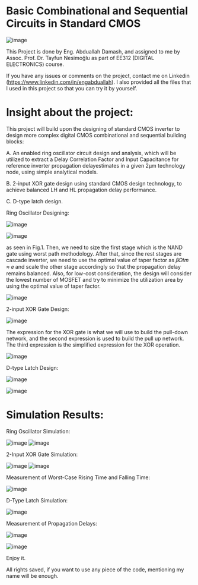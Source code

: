 # Basic Combinational and Sequential Circuits in Standard CMOS

![image](https://user-images.githubusercontent.com/87785000/126638350-ce308e14-2b6b-4641-a5bc-3112809b1c87.png)

This Project is done by Eng. Abduallah Damash, and assigned to me by Assoc. Prof. Dr. Tayfun Nesimoğlu as part of EE312 (DIGITAL ELECTRONICS) course.

If you have any issues or comments on the project, contact me on Linkedin (https://www.linkedin.com/in/engabduallah).
I also provided all the files that I used in this project so that you can try it by yourself. 

# Insight about the project: 
This project will build upon the designing of standard CMOS inverter to design more complex digital CMOS combinational and sequential building blocks:

  A. An enabled ring oscillator circuit design and analysis, which will be utilized to extract a Delay Correlation Factor and Input Capacitance for reference inverter propagation delayestimates in a given 2μm technology node, using simple analytical models.
  
  B. 2-input XOR gate design using standard CMOS design technology, to achieve balanced LH and HL propagation delay performance.
  
  C. D-type latch design.

Ring Oscillator Designing: 

![image](https://user-images.githubusercontent.com/87785000/138582529-1a15ae28-3411-458a-a6c6-6476ffc2134f.png)

![image](https://user-images.githubusercontent.com/87785000/138582534-771d869d-19e0-4d83-824a-efb9ee57666d.png)

as seen in Fig.1. Then, we need to size the first stage which is the NAND gate using worst path methodology. After that, since the rest stages are cascade inverter, we need to use the optimal value of taper factor as 𝛽𝑂𝑡𝑚 ≈ 𝑒 and scale the other stage accordingly so that the propagation delay remains balanced. 
Also, for low-cost consideration, the design will consider the lowest number of MOSFET and try to minimize the utilization area by using the optimal value of taper factor. 

![image](https://user-images.githubusercontent.com/87785000/138582578-0df83177-c8d4-415e-9578-a83f7cb86122.png)

2-input XOR Gate Design:

![image](https://user-images.githubusercontent.com/87785000/138582607-34cca5ce-b352-487c-b9d1-834f1a25649b.png)

The expression for the XOR gate is what we will use to build the pull-down network, and the second expression is used to build the pull up network. The third expression is the simplified expression for the XOR operation.

![image](https://user-images.githubusercontent.com/87785000/138582647-fcfa9150-3f2e-439d-a987-f606f4bd051e.png)

D-type Latch Design:

![image](https://user-images.githubusercontent.com/87785000/138582682-fe6c8161-9002-4cc7-859a-5ff9346efa1c.png)

![image](https://user-images.githubusercontent.com/87785000/138582684-5d7ffcb2-d5be-4c2c-8230-7723c22f1721.png)

# Simulation Results: 

Ring Oscillator Simulation: 

![image](https://user-images.githubusercontent.com/87785000/138582703-f356e505-6810-44b7-bd88-700bfbed5ca7.png)
![image](https://user-images.githubusercontent.com/87785000/138582713-0a82c263-f8fd-45d2-8ae5-9bde224a62d3.png)

2-Input XOR Gate Simulation:

![image](https://user-images.githubusercontent.com/87785000/138582737-1d4f9979-d828-49ca-b333-6e05a7d496e0.png)
![image](https://user-images.githubusercontent.com/87785000/138582740-61bf9d98-f66c-4ff6-bbce-73898d49d9c7.png)
    
   Measurement of Worst-Case Rising Time and Falling Time:
    
   ![image](https://user-images.githubusercontent.com/87785000/138582761-cff7db50-8ea7-4723-aeb9-fee7f5158883.png)

D-Type Latch Simulation:

![image](https://user-images.githubusercontent.com/87785000/138582782-2a579ac6-0e81-4f98-b602-5c667ac54434.png)
  
   Measurement of Propagation Delays:
    
   ![image](https://user-images.githubusercontent.com/87785000/138582817-06a819d1-38d4-43fc-b400-feaa3c1cccca.png)
    
   ![image](https://user-images.githubusercontent.com/87785000/138582826-4fd62b72-ba03-466d-8582-490349842161.png)



Enjoy it. 

All rights saved, if you want to use any piece of the code, mentioning my name will be enough.
